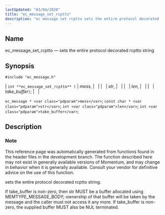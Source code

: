 ```yaml
---
lastUpdated: "03/04/2020"
title: "ec_message_set_rcptto"
description: "ec message set rcptto sets the entire protocol decorated rcptto string int ec message set rcptto mess str len take buffer ec message mess const char str int len int take buffer This reference page was automatically generated from functions found in the header files in the development branch The..."
---
```


<a name="apis.ec_message_set_rcptto"></a> 
## Name

ec_message_set_rcptto — sets the entire protocol decorated rcptto string

## Synopsis

`#include "ec_message.h"`

| `int **ec_message_set_rcptto** (` | <var class="pdparam">mess</var>, |   |
|   | <var class="pdparam">str</var>, |   |
|   | <var class="pdparam">len</var>, |   |
|   | <var class="pdparam">take_buffer</var>`)`; |   |

`ec_message * <var class="pdparam">mess</var>`;
`const char * <var class="pdparam">str</var>`;
`int <var class="pdparam">len</var>`;
`int <var class="pdparam">take_buffer</var>`;<a name="idp57155776"></a> 
## Description

### Note

This reference page was automatically generated from functions found in the header files in the development branch. The function described here may not exist in generally available versions of Momentum, and may change in behavior when it is generally available. Consult your vendor for definitive advice on the use of this function.

sets the entire protocol decorated rcptto string.

If take_buffer is non-zero, then str MUST be a buffer allocated using MEMTYPE_MESSAGE_BODY; ownership of that buffer will be taken by the message and the caller must not access it any more. If take_buffer is non-zero, the supplied buffer MUST also be NUL terminated.